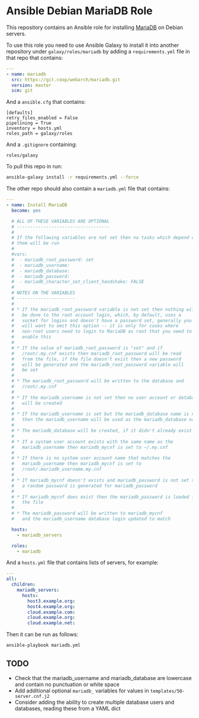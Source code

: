 # Ansible Debian MariaDB Role 

This repository contains an Ansible role for installing [MariaDB](https://mariadb.org/) on Debian servers.

To use this role you need to use Ansible Galaxy to install it into another repository under `galaxy/roles/mariadb` by adding a `requirements.yml` file in that repo that contains:

```yml
---
- name: mariadb
  src: https://git.coop/webarch/mariadb.git
  version: master
  scm: git
```

And a `ansible.cfg` that contains:

```
[defaults]
retry_files_enabled = False
pipelining = True
inventory = hosts.yml
roles_path = galaxy/roles

```

And a `.gitignore` containing:

```
roles/galaxy
```

To pull this repo in run:

```bash
ansible-galaxy install -r requirements.yml --force 
```

The other repo should also contain a `mariadb.yml` file that contains:

```yml
---
- name: Install MariaDB
  become: yes

  # ALL OF THESE VARIABLES ARE OPTIONAL
  # -----------------------------------
  #
  # If the following variables are not set then no tasks which depend on 
  # them will be run
  #
  #vars:
  #  - mariadb_root_password: set
  #  - mariadb_username:
  #  - mariadb_database:
  #  - mariadb_password: 
  #  - mariadb_character_set_client_handshake: FALSE
  #
  # NOTES ON THE VARIABLES
  # ----------------------
  #
  # * If the mariadb_root_password variable is not set then nothing will 
  #   be done to the root account login, which, by default, uses a 
  #   socket for logins and doesn't have a password set, generally you 
  #   will want to omit this option -- it is only for cases where 
  #   non-root users need to login to MariaDB as root that you need to 
  #   enable this
  #
  # * If the value of mariadb_root_password is "set" and if 
  #   /root/.my.cnf exists then mariadb_root_password will be read 
  #   from the file, if the file doesn't exist then a new password 
  #   will be generated and the mariadb_root_password variable will 
  #   be set
  # 
  # * The mariadb_root_password will be written to the database and 
  #   /root/.my.cnf 
  #
  # * If the mariadb_username is not set then no user account or database 
  #   will be created 
  #
  # * If the mariadb_username is set but the mariadb_database name is not set 
  #   then the mariadb_username will be used as the mariadb_database name 
  # 
  # * The mariadb_database will be created, if it didn't already exist
  # 
  # * If a system user account exists with the same name as the 
  #   mariadb_username then mariadb_mycnf is set to ~/.my.cnf
  #
  # * If there is no system user account name that matches the 
  #   mariadb_username then mariadb_mycnf is set to 
  #   /root/.mariadb_username.my.cnf
  #
  # * If mariadb_mycnf doesn't exists and mariadb_password is not set then
  #   a random password is generated for mariadb_password  
  #
  # * If mariadb_mycnf does exist then the mariadb_password is loaded from
  #   the file
  #
  # * The mariadb_password will be written to mariadb_mycnf
  #   and the mariadb_username database login updated to match

  hosts:
    - mariadb_servers

  roles:
    - mariadb
```

And a `hosts.yml` file that contains lists of servers, for example:

```yml
---
all:
  children:
    mariadb_servers:
      hosts:
        host3.example.org:
        host4.example.org:
        cloud.example.com:
        cloud.example.org:
        cloud.example.net:
```

Then it can be run as follows:

```bash
ansible-playbook mariadb.yml 
```

## TODO

* Check that the mariadb_username and mariadb_database are lowercase and contain no punctuation or white space 
* Add additional optional `mariadb_` variables for values in `templates/50-server.cnf.j2`
* Consider adding the ability to create multiple database users and databases, reading these from a YAML dict
